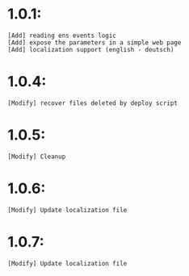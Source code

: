 1.0.1:
======
    [Add] reading ens events logic
    [Add] expose the parameters in a simple web page
    [Add] localization support (english - deutsch)

1.0.4:
======
    [Modify] recover files deleted by deploy script

1.0.5:
======
    [Modify] Cleanup

1.0.6:
======
    [Modify] Update localization file

1.0.7:
======
    [Modify] Update localization file